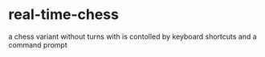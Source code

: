 # real-time-chess
a chess variant without turns with is contolled by keyboard shortcuts and a command prompt
